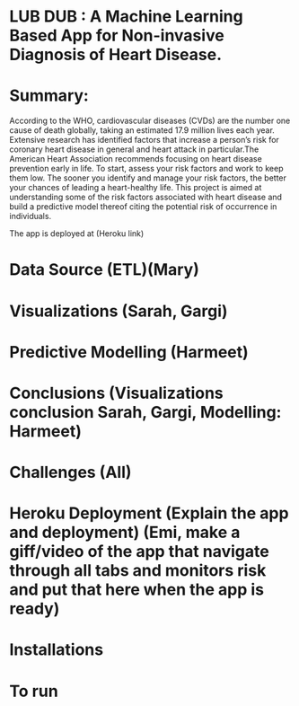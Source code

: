 # LUB DUB : A Machine Learning Based App for Non-invasive Diagnosis of Heart Disease.

# Summary:
According to the WHO, cardiovascular diseases (CVDs) are the number one cause of death globally, taking an estimated 17.9 million lives each year. Extensive research has identified factors that increase a person’s risk for coronary heart disease in general and heart attack in particular.The American Heart Association recommends focusing on heart disease prevention early in life. To start, assess your risk factors and work to keep them low. The sooner you identify and manage your risk factors, the better your chances of leading a heart-healthy life. This project is aimed at understanding some of the risk factors associated with heart disease and build a predictive model thereof citing the potential risk of occurrence in individuals. 

The app is deployed at (Heroku link)

# Data Source (ETL)(Mary)








# Visualizations (Sarah, Gargi)







# Predictive Modelling (Harmeet)






# Conclusions (Visualizations conclusion Sarah, Gargi, Modelling: Harmeet)






# Challenges (All)




# Heroku Deployment (Explain the app and deployment) (Emi, make a giff/video of the app that navigate through all tabs and monitors risk and put that here when the app is ready)



# Installations



# To run
